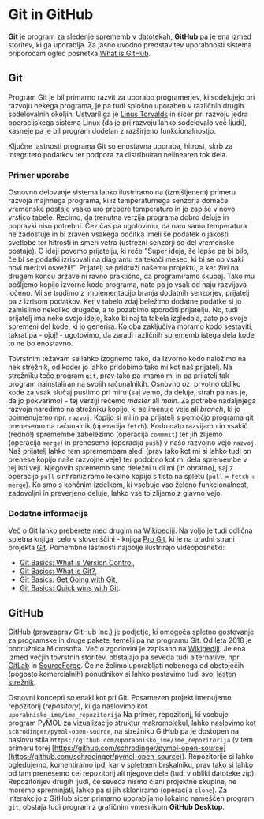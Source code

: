 # Git in GitHub

**Git** je program za sledenje sprememb v datotekah, **GitHub** pa je ena izmed storitev, ki ga uporablja. Za jasno uvodno predstavitev uporabnosti sistema priporočam ogled posnetka [What is GitHub](https://www.youtube.com/watch?v=w3jLJU7DT5E).

## Git
Program Git je bil primarno razvit za uporabo programerjev, ki sodelujejo pri razvoju nekega programa, je pa tudi splošno uporaben v različnih drugih sodelovalnih okoljih. Ustvaril ga je [Linus Torvalds](https://en.wikipedia.org/wiki/Linus_Torvalds) in sicer pri razvoju jedra operacijskega sistema Linux (da je pri razvoju lahko sodelovalo več ljudi), kasneje pa je bil program dodelan z razširjeno funkcionalnostjo.  

Ključne lastnosti programa Git so enostavna uporaba, hitrost, skrb za integriteto podatkov ter podpora za distribuiran nelinearen tok dela.

### Primer uporabe
Osnovno delovanje sistema lahko ilustriramo na (izmišljenem) primeru razvoja majhnega programa, ki iz temperaturnega senzorja domače vremenske postaje vsako uro prebere temperaturo in jo zapiše v novo vrstico tabele. Recimo, da trenutna verzija programa dobro deluje in popravki niso potrebni. Čez čas pa ugotovimo, da nam samo temperatura ne zadostuje in bi zraven vsakega odčitka imeli še podatek o jakosti svetlobe ter hitrosti in smeri vetra (ustrezni senzorji so del vremenske postaje). O ideji povemo prijatelju, ki reče "Super ideja, še lepše pa bi bilo, če bi se podatki izrisovali na diagramu za tekoči mesec, ki bi se ob vsaki novi meritvi osvežil!". Prijatelj se pridruži našemu projektu, a ker živi na drugem koncu države ni ravno praktično, da programiramo skupaj. Tako mu pošljemo kopijo izvorne kode programa, nato pa jo vsak od naju razvijava ločeno. Mi se trudimo z implementacijo branja dodatnih senzorjev, prijatelj pa z izrisom podatkov. Ker v tabelo zdaj beležimo dodatne podatke si jo zamislimo nekoliko drugače, a to pozabimo sporočiti prijatelju. No, tudi prijatelj ima neko svojo idejo, kako bi naj ta tabela izgledala, zato po svoje spremeni del kode, ki jo generira. Ko oba zaključiva moramo kodo sestaviti, takrat pa - ojoj! - ugotovimo, da zaradi različnih sprememb istega dela kode to ne bo enostavno.

Tovrstnim težavam se lahko izognemo tako, da izvorno kodo naložimo na nek strežnik, od koder jo lahko pridobimo tako mi kot naš prijatelj. Na strežniku teče program `git`, prav tako pa imamo mi in pa prijatelj tak program nainstaliran na svojih računalnikih. Osnovno oz. prvotno obliko kode za vsak slučaj pustimo pri miru (saj vemo, da deluje, strah pa nas je, da jo pokvarimo) - tej verziji rečemo *master* ali *main*.  Za potrebe nadaljnjega razvoja naredimo na strežniku kopijo, ki se imenuje veja ali *branch*, ki jo poimenujemo npr. `razvoj`. Kopijo si mi in pa prijatelj s pomočjo programa git prenesemo na računalnik (operacija `fetch`). Kodo nato razvijamo in vsakič (redno!) spremembe zabeležimo (operacija `commmit`) ter jih zlijemo (operacija `merge`) in prenesemo (operacija `push`) v našo razvojno vejo `razvoj`. Naš prijatelj lahko tem spremembam sledi (prav tako kot mi si lahko tudi on prenese kopijo naše razvojne veje) ter podobno kot mi dela spremembe v tej isti veji. Njegovih sprememb smo deležni tudi mi (in obratno), saj z operacijo `pull` sinhroniziramo lokalno kopijo s tisto na spletu (`pull` = `fetch` + `merge`). Ko smo s končnim izdelkom, ki vsebuje vso želeno funkcionalnost, zadovoljni in preverjeno deluje, lahko vse to zlijemo z glavno vejo.

### Dodatne informacije
Več o Git lahko preberete med drugim na [Wikipediji](https://en.wikipedia.org/wiki/Git). Na voljo je tudi odlična spletna knjiga, celo v slovenščini - knjiga [Pro Git](https://git-scm.com/book/sl/v2), ki je na uradni strani projekta [Git](https://git-scm.com/). Pomembne lastnosti najbolje ilustrirajo videoposnetki:
* [Git Basics: What is Version Control](https://git-scm.com/video/what-is-version-control),
* [Git Basics: What is Git?](https://git-scm.com/video/what-is-git),
* [Git Basics: Get Going with Git](https://git-scm.com/video/get-going),
* [Git Basics: Quick wins with Git](https://git-scm.com/video/quick-wins).

## GitHub
GitHub (pravzaprav GitHub Inc.) je podjetje, ki omogoča spletno gostovanje za programske in druge pakete, temelji pa na programu Git. Od leta 2018 je podružnica Microsofta. Več o zgodovini je zapisano na [Wikipediji](https://en.wikipedia.org/wiki/GitHub). Je ena izmed večjih tovrstnih storitev, obstajajo pa seveda tudi alternative, npr. [GitLab](https://gitlab.com/) in [SourceForge](https://sourceforge.net/). Če ne želimo uporabljati nobenega od obstoječih (pogosto komercialnih) ponudnikov si lahko postavimo tudi svoj [lasten strežnik](https://git-scm.com/book/sl/v2/Git-na-stre%C5%BEniku-Protokoli).

Osnovni koncepti so enaki kot pri Git. Posamezen projekt imenujemo repozitorij (*repository*), ki ga naslovimo kot `uporabnisko_ime/ime_repozitorija` Na primer, repozitorij, ki vsebuje program PyMOL za vizualizacijo struktur makromolekul, lahko naslovimo kot `schrodinger/pymol-open-source`, na strežniku GitHub pa je dostopen na naslovu stila `https://github.com/uporabnisko_ime/ime_repozitorija` (v tem primeru torej [https://github.com/schrodinger/pymol-open-source](https://github.com/schrodinger/pymol-open-source)). Repozitorije si lahko ogledujemo, komentiramo ipd. kar v spletnem brskalniku, prav tako si lahko od tam prenesemo cel repozitorij ali njegove dele (tudi v obliki datoteke zip). Repozitorijev drugih ljudi, če seveda nismo člani projektne skupine, ne moremo spreminjati, lahko pa si jih skloniramo (operacija `clone`). Za interakcijo z GitHub sicer primarno uporabljamo lokalno nameščen program `git`, obstaja tudi program z grafičnim vmesnikom **GitHub Desktop**.